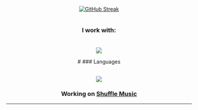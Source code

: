 <div id="header" align="center">
  
[![GitHub Streak](https://streak-stats.demolab.com?user=Dconcolato&theme=dark&background=45%2C43EBD2%2C0B6FEB)](https://git.io/streak-stats)
  #
### I work with:<br><br>
  
  <p align="center">
  <a href="https://skillicons.dev">
    <img src="https://skillicons.dev/icons?i=ae,au,ai,ps,pr,xd,arduino,azure,blender,github,visualstudio,vscode,wordpress" />
  </a>
</p>
    #
### Languages<br><br>
  
  <p align="center">
  <a href="https://skillicons.dev">
    <img src="https://skillicons.dev/icons?i=c,cs,cpp,css,html,php,js,dotnet," />
  </a>
</p>
  
  <h3>Working on <a class="link" href="https://music.qspace.ml">Shuffle Music</a><br><hr>
